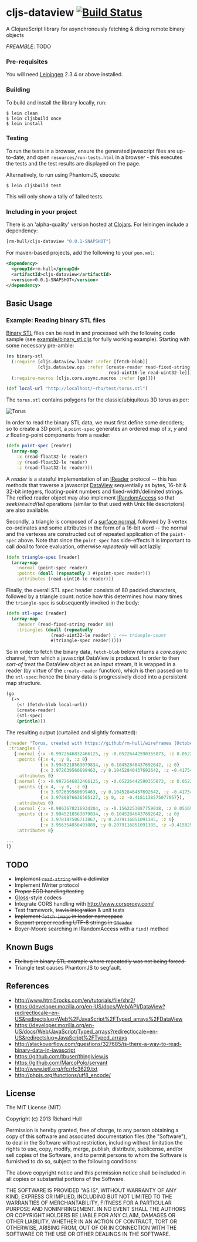 # cljs-dataview  [![Build Status](https://secure.travis-ci.org/rm-hull/cljs-dataview.png)](http://travis-ci.org/rm-hull/cljs-dataview)

A ClojureScript library for asynchronously fetching &amp; dicing remote binary objects

_PREAMBLE_: TODO

### Pre-requisites

You will need [Leiningen](https://github.com/technomancy/leiningen) 2.3.4 or above installed.

### Building

To build and install the library locally, run:

    $ lein clean
    $ lein cljsbuild once
    $ lein install

### Testing

To run the tests in a browser, ensure the generated javascript files are up-to-date,
and open ```resources/run-tests.html``` in a browser - this executes the tests and
the test results are displayed on the page.

Alternatively, to run using PhantomJS, execute:

    $ lein cljsbuild test

This will only show a tally of failed tests.

### Including in your project

There is an 'alpha-quality' version hosted at [Clojars](https://clojars.org/rm-hull/cljs-dataview).
For leiningen include a dependency:

```clojure
[rm-hull/cljs-dataview "0.0.1-SNAPSHOT"]
```

For maven-based projects, add the following to your `pom.xml`:

```xml
<dependency>
  <groupId>rm-hull</groupId>
  <artifactId>cljs-dataview</artifactId>
  <version>0.0.1-SNAPSHOT</version>
</dependency>
```

## Basic Usage

### Example: Reading binary STL files

[Binary STL](https://en.wikipedia.org/wiki/STL_\(file_format\)#Binary_STL) files
can be read in and processed with the following code sample (see
[example/binary_stl.cljs](https://github.com/rm-hull/cljs-dataview/blob/master/example/binary_stl.cljs)
for fully working example). Starting with some necessary pre-amble:

```clojure
(ns binary-stl
  (:require [cljs.dataview.loader :refer [fetch-blob]]
            [cljs.dataview.ops :refer [create-reader read-fixed-string read-float32-le
                                       read-uint16-le read-uint32-le]])
  (:require-macros [cljs.core.async.macros :refer [go]]))

(def local-url "http://localhost/~rhu/test/torus.stl")
```

The ```torus.stl``` contains polygons for the classic/ubiquitous 3D torus as per:

![Torus](https://raw.github.com/rm-hull/wireframes/master/doc/gallery/shaded/torus.png)

In order to read the binary STL data, we must first define some decoders; so
to create a 3D point, a ```point-spec``` generates an ordered map of _x_, _y_
and _z_ floating-point components from a reader:

```clojure
(defn point-spec [reader]
  (array-map
    :x (read-float32-le reader)
    :y (read-float32-le reader)
    :z (read-float32-le reader)))
```
A _reader_ is a stateful implementation of an
[IReader](https://github.com/rm-hull/cljs-dataview/blob/master/src/cljs/dataview/ops.cljs#L57)
protocol -- this has methods that traverse a javascript
[DataView](https://developer.mozilla.org/en-US/docs/Web/API/DataView?redirectlocale=en-US&redirectslug=Web%2FJavaScript%2FTyped_arrays%2FDataView)
sequentially as bytes, 16-bit & 32-bit integers, floating-point numbers and
fixed-width/delimited strings. The reified reader object may also implement
[IRandomAccess](https://github.com/rm-hull/cljs-dataview/blob/master/src/cljs/dataview/ops.cljs#L67)
so that _seek_/_rewind_/_tell_ operations (similar to that used with Unix file
descriptors) are also available.

Secondly, a triangle is composed of a [surface normal](https://en.wikipedia.org/wiki/Surface_normal),
followed by 3 vertex co-ordinates and some attributes in the form of a 16-bit
word -- the normal and the vertexes are constructed out of repeated application
of the ```point-spec``` above. Note that since the ```point-spec``` has side-effects
it is important to call _doall_ to force evaluation, otherwise _repeatedly_ will
act lazily.

```clojure
(defn triangle-spec [reader]
  (array-map
    :normal (point-spec reader)
    :points (doall (repeatedly 3 #(point-spec reader)))
    :attributes (read-uint16-le reader)))
```
Finally, the overall STL spec header consists of 80 padded characters,
followed by a triangle count: notice how this determines how many times the
```triangle-spec``` is subsequently invoked in the body:

```clojure
(defn stl-spec [reader]
  (array-map
    :header (read-fixed-string reader 80)
    :triangles (doall (repeatedly
                 (read-uint32-le reader) ; <== triangle-count
                 #(triangle-spec reader)))))
```
So in order to fetch the binary data, ```fetch-blob``` below returns a
_core.async_ channel, from which a javascript DataView is produced. In order
to then _sort-of_ treat the DataView object as an input stream, it is wrapped in a
reader (by virtue of the ```create-reader``` function), which is then passed on
to the ```stl-spec```: hence the binary data is progressively diced
into a persistent map structure.

```clojure
(go
  (->
    (<! (fetch-blob local-url))
    (create-reader)
    (stl-spec)
    (println)))
```
The resulting output (curtailed and slightly formatted):

```clojure
{:header "Torus, created with https://github/rm-hull/wireframes [October 16 2013]         ",
 :triangles (
   {:normal {:x -0.9972646832466125, :y -0.05226442590355873, :z 0.05226442590355873},
    :points ({:x 4, :y 0, :z 0}
             {:x 3.9945218563079834, :y 0.10452846437692642, :z 0}
             {:x 3.972639560699463, :y 0.10452846437692642, :z -0.4175412356853485}),
    :attributes 0}
   {:normal {:x -0.9972646832466125, :y -0.05226442590355873, :z 0.05226442590355873},
    :points ({:x 4, :y 0, :z 0}
             {:x 3.972639560699463, :y 0.10452846437692642, :z -0.4175412356853485}
             {:x 3.9780876636505127, :y 0, :z -0.4181138575077057}),
    :attributes 0}
   {:normal {:x -0.9863678216934204, :y -0.1562253087759018, :z 0.05169334635138512},
    :points ({:x 3.9945218563079834, :y 0.10452846437692642, :z 0}
             {:x 3.978147506713867, :y 0.2079116851091385, :z 0}
             {:x 3.956354856491089, :y 0.2079116851091385, :z -0.4158296585083008}),
    :attributes 0}

...
)}
```

## TODO

* ~~Implement ```read-string``` with a delimiter~~
* Implement IWriter protocol
* ~~Proper EOD handling/testing~~
* [Gloss](https://github.com/ztellman/gloss)-style codecs
* Integrate CORS handling with http://www.corsproxy.com/
* Test framework, ~~travis integration~~ & unit tests
* ~~Implement ```fetch-image``` in loader namespace~~
* ~~Support proper reading UTF-8 strings in ```IReader```~~
* Boyer-Moore searching in IRandomAccess with a ```find!``` method

## Known Bugs

* ~~Fix bug in binary STL example where repeatedly was not being forced.~~
* Triangle test causes PhantomJS to segfault.

## References

* http://www.html5rocks.com/en/tutorials/file/xhr2/
* https://developer.mozilla.org/en-US/docs/Web/API/DataView?redirectlocale=en-US&redirectslug=Web%2FJavaScript%2FTyped_arrays%2FDataView
* https://developer.mozilla.org/en-US/docs/Web/JavaScript/Typed_arrays?redirectlocale=en-US&redirectslug=JavaScript%2FTyped_arrays
* http://stackoverflow.com/questions/327685/is-there-a-way-to-read-binary-data-in-javascript
* https://github.com/tbuser/thingiview.js
* https://github.com/MarcoPolo/servant
* http://www.ietf.org/rfc/rfc3629.txt
* http://phpjs.org/functions/utf8_encode/

## License

The MIT License (MIT)

Copyright (c) 2013 Richard Hull

Permission is hereby granted, free of charge, to any person obtaining a copy of
this software and associated documentation files (the "Software"), to deal in
the Software without restriction, including without limitation the rights to
use, copy, modify, merge, publish, distribute, sublicense, and/or sell copies of
the Software, and to permit persons to whom the Software is furnished to do so,
subject to the following conditions:

The above copyright notice and this permission notice shall be included in all
copies or substantial portions of the Software.

THE SOFTWARE IS PROVIDED "AS IS", WITHOUT WARRANTY OF ANY KIND, EXPRESS OR
IMPLIED, INCLUDING BUT NOT LIMITED TO THE WARRANTIES OF MERCHANTABILITY, FITNESS
FOR A PARTICULAR PURPOSE AND NONINFRINGEMENT. IN NO EVENT SHALL THE AUTHORS OR
COPYRIGHT HOLDERS BE LIABLE FOR ANY CLAIM, DAMAGES OR OTHER LIABILITY, WHETHER
IN AN ACTION OF CONTRACT, TORT OR OTHERWISE, ARISING FROM, OUT OF OR IN
CONNECTION WITH THE SOFTWARE OR THE USE OR OTHER DEALINGS IN THE SOFTWARE.
